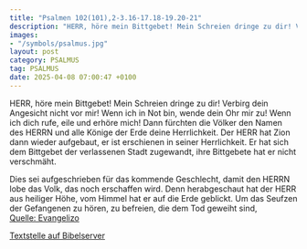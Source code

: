 ```yaml
---
title: "Psalmen 102(101),2-3.16-17.18-19.20-21"
description: "HERR, höre mein Bittgebet! Mein Schreien dringe zu dir! Verbirg dein Angesicht nicht vor mir! Wenn ich in Not bin, wende dein Ohr mir zu! Wenn ich dich rufe, eile und erhöre mich! Dann fürchten die Völker den Namen des HERRN und alle Könige der Erde deine Herrlichkeit. Der HERR h...."
images:
- "/symbols/psalmus.jpg"
layout: post
category: PSALMUS
tag: PSALMUS
date: 2025-04-08 07:00:47 +0100
---
```

HERR, höre mein Bittgebet! Mein Schreien dringe zu dir!
Verbirg dein Angesicht nicht vor mir! Wenn ich in Not bin, wende dein Ohr mir zu! Wenn ich dich rufe, eile und erhöre mich!
Dann fürchten die Völker den Namen des HERRN und alle Könige der Erde deine Herrlichkeit.
Der HERR hat Zion dann wieder aufgebaut, er ist erschienen in seiner Herrlichkeit.<!--more-->
Er hat sich dem Bittgebet der verlassenen Stadt zugewandt, ihre Bittgebete hat er nicht verschmäht.

Dies sei aufgeschrieben für das kommende Geschlecht, damit den HERRN lobe das Volk, das noch erschaffen wird.
Denn herabgeschaut hat der HERR aus heiliger Höhe, vom Himmel hat er auf die Erde geblickt.
Um das Seufzen der Gefangenen zu hören, zu befreien, die dem Tod geweiht sind,<br>
[Quelle: Evangelizo](https://evangeliumtagfuertag.org/DE/gospel)

[Textstelle auf Bibelserver](https://www.bibleserver.com/EU/ps102(101),2-3.16-17.18-19.20-21)
